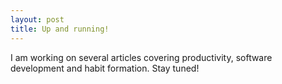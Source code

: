 ```yaml
---
layout: post
title: Up and running!
---
```


I am working on several articles covering productivity, software development and habit formation. Stay tuned!
